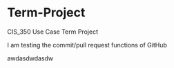 # Term-Project
CIS_350 Use Case Term Project

I am testing the commit/pull request functions of GitHub

awdasdwdasdw
